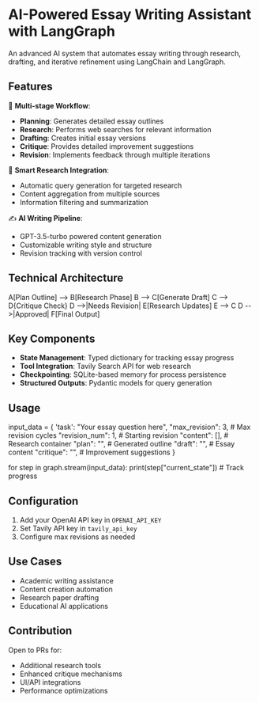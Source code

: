 # AI-Powered Essay Writing Assistant with LangGraph

An advanced AI system that automates essay writing through research, drafting, and iterative refinement using LangChain and LangGraph.

## Features

🔄 **Multi-stage Workflow**:
- **Planning**: Generates detailed essay outlines
- **Research**: Performs web searches for relevant information
- **Drafting**: Creates initial essay versions
- **Critique**: Provides detailed improvement suggestions
- **Revision**: Implements feedback through multiple iterations

🔎 **Smart Research Integration**:
- Automatic query generation for targeted research
- Content aggregation from multiple sources
- Information filtering and summarization

✍️ **AI Writing Pipeline**:
- GPT-3.5-turbo powered content generation
- Customizable writing style and structure
- Revision tracking with version control

## Technical Architecture
A[Plan Outline] --> B[Research Phase]
B --> C[Generate Draft]
C --> D{Critique Check}
D -->|Needs Revision| E[Research Updates]
E --> C
D -->|Approved| F[Final Output]


## Key Components

- **State Management**: Typed dictionary for tracking essay progress
- **Tool Integration**: Tavily Search API for web research
- **Checkpointing**: SQLite-based memory for process persistence
- **Structured Outputs**: Pydantic models for query generation

## Usage
input_data = {
'task': "Your essay question here",
"max_revision": 3, # Max revision cycles
"revision_num": 1, # Starting revision
"content": [], # Research container
"plan": "", # Generated outline
"draft": "", # Essay content
"critique": "", # Improvement suggestions
}

for step in graph.stream(input_data):
print(step["current_state"]) # Track progress


## Configuration

1. Add your OpenAI API key in `OPENAI_API_KEY`
2. Set Tavily API key in `tavily_api_key`
3. Configure max revisions as needed

## Use Cases

- Academic writing assistance
- Content creation automation
- Research paper drafting
- Educational AI applications

## Contribution

Open to PRs for:
- Additional research tools
- Enhanced critique mechanisms
- UI/API integrations
- Performance optimizations
